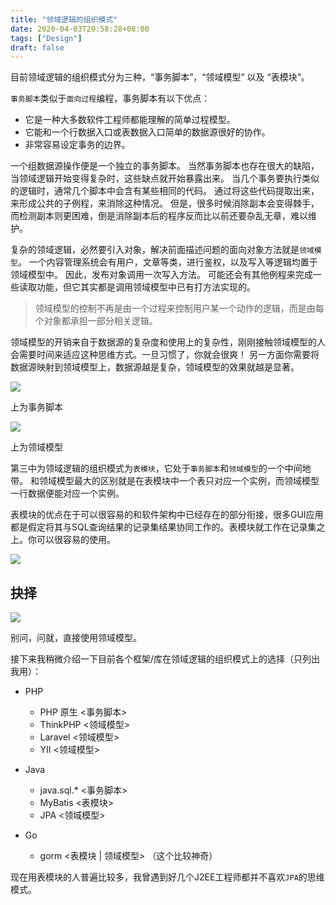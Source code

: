 ```yaml
---
title: "领域逻辑的组织模式"
date: 2020-04-03T20:58:28+08:00
tags: ["Design"]
draft: false
---
```


目前领域逻辑的组织模式分为三种，“事务脚本”，“领域模型” 以及 “表模块”。

`事务脚本`类似于`面向过程`编程，事务脚本有以下优点：

- 它是一种大多数软件工程师都能理解的简单过程模型。
- 它能和一个行数据入口或表数据入口简单的数据源很好的协作。
- 非常容易设定事务的边界。

一个组数据源操作便是一个独立的事务脚本。
当然事务脚本也存在很大的缺陷，当领域逻辑开始变得复杂时，这些缺点就开始暴露出来。
当几个事务要执行类似的逻辑时，通常几个脚本中会含有某些相同的代码。
通过将这些代码提取出来，来形成公共的子例程，来消除这种情况。
但是，很多时候消除副本会变得棘手，而检测副本则更困难，倒是消除副本后的程序反而比以前还要杂乱无章，难以维护。

复杂的领域逻辑，必然要引入对象，解决前面描述问题的面向对象方法就是`领域模型`。
一个内容管理系统会有用户，文章等类，进行鉴权，以及写入等逻辑均置于领域模型中。
因此，发布对象调用一次写入方法。
可能还会有其他例程来完成一些读取功能，但它其实都是调用领域模型中已有打方法实现的。

> 领域模型的控制不再是由一个过程来控制用户某一个动作的逻辑，而是由每个对象都承担一部分相关逻辑。

领域模型的开销来自于数据源的复杂度和使用上的复杂性，刚刚接触领域模型的人会需要时间来适应这种思维方式。一旦习惯了，你就会很爽！
另一方面你需要将数据源映射到领域模型上，数据源越是复杂，领域模型的效果就越是显著。

![](/shiwujiaoben.png)

上为事务脚本

![](/lingyumoxing.png)

上为领域模型

第三中为领域逻辑的组织模式为`表模块`，它处于`事务脚本`和`领域模型`的一个中间地带。
和领域模型最大的区别就是在表模块中一个表只对应一个实例，而领域模型一行数据便能对应一个实例。

表模块的优点在于可以很容易的和软件架构中已经存在的部分衔接，很多GUI应用都是假定将其与SQL查询结果的记录集结果协同工作的。表模块就工作在记录集之上。你可以很容易的使用。

![](/tablemodule.png)

## 抉择

![](/modelfuzadu.png)

别问，问就，直接使用领域模型。


接下来我稍微介绍一下目前各个框架/库在领域逻辑的组织模式上的选择（只列出我用）：

- PHP
    - PHP 原生 <事务脚本>
    - ThinkPHP <领域模型>
    - Laravel <领域模型>
    - YII <领域模型>

- Java
    - java.sql.* <事务脚本>
    - MyBatis <表模块>
    - JPA <领域模型>

- Go
    - gorm <表模块 | 领域模型> （这个比较神奇）


现在用表模块的人普遍比较多，我曾遇到好几个J2EE工程师都并不喜欢`JPA`的思维模式。